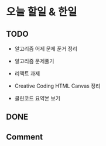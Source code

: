 # 오늘 할일 & 한일

## TODO

- 알고리즘 어제 문제 푼거 정리

- 알고리즘 문제풀기

- 리액트 과제

- Creative Coding HTML Canvas 정리

- 클린코드 요약본 보기

## DONE

## Comment
